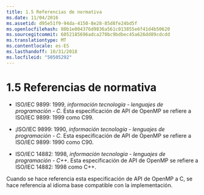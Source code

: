 ```yaml
---
title: 1.5 Referencias de normativa
ms.date: 11/04/2016
ms.assetid: d95e51f9-94da-4150-8e28-85d8fe24bd5f
ms.openlocfilehash: 80b1e004376d9836a561c013855e6f41d4b50620
ms.sourcegitcommit: 6052185696adca270bc9bdbec45a626dd89cdcdd
ms.translationtype: MT
ms.contentlocale: es-ES
ms.lasthandoff: 10/31/2018
ms.locfileid: "50505292"
---
```

# <a name="15-normative-references"></a>1.5 Referencias de normativa

- ISO/IEC 9899: 1999, *información tecnología - lenguajes de programación - C*. Esta especificación de API de OpenMP se refiere a ISO/IEC 9899: 1999 como C99.

- ¡ISO/IEC 9899: 1990, *información tecnología - lenguajes de programación - C*. Esta especificación de API de OpenMP se refiere a ISO/IEC 9899: 1990 como C90.

- ISO/IEC 14882: 1998, *información tecnología - lenguajes de programación - C++*. Esta especificación de API de OpenMP se refiere a ISO/IEC 14882: 1998 como C++.

Cuando se hace referencia esta especificación de API de OpenMP a C, se hace referencia al idioma base compatible con la implementación.